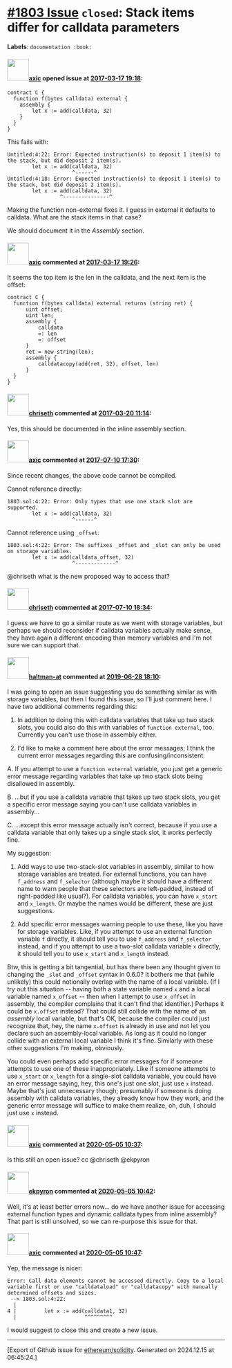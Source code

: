 # [\#1803 Issue](https://github.com/ethereum/solidity/issues/1803) `closed`: Stack items differ for calldata parameters
**Labels**: `documentation :book:`


#### <img src="https://avatars.githubusercontent.com/u/20340?v=4" width="50">[axic](https://github.com/axic) opened issue at [2017-03-17 19:18](https://github.com/ethereum/solidity/issues/1803):

```
contract C {
  function f(bytes calldata) external {
    assembly {
        let x := add(calldata, 32)
    }
  }
}
```

This fails with:
```
Untitled:4:22: Error: Expected instruction(s) to deposit 1 item(s) to the stack, but did deposit 2 item(s).
        let x := add(calldata, 32)
                     ^------^
Untitled:4:18: Error: Expected instruction(s) to deposit 1 item(s) to the stack, but did deposit 2 item(s).
        let x := add(calldata, 32)
                 ^---------------^
```

Making the function non-external fixes it. I guess in external it defaults to calldata. What are the stack items in that case?

We should document it in the *Assembly* section.

#### <img src="https://avatars.githubusercontent.com/u/20340?v=4" width="50">[axic](https://github.com/axic) commented at [2017-03-17 19:26](https://github.com/ethereum/solidity/issues/1803#issuecomment-287449316):

It seems the top item is the len in the calldata, and the next item is the offset:

```
contract C {
  function f(bytes calldata) external returns (string ret) {
      uint offset;
      uint len;
      assembly {
          calldata
          =: len
          =: offset
      }
      ret = new string(len);
      assembly {
          calldatacopy(add(ret, 32), offset, len)
      }
  }
}
```

#### <img src="https://avatars.githubusercontent.com/u/9073706?v=4" width="50">[chriseth](https://github.com/chriseth) commented at [2017-03-20 11:14](https://github.com/ethereum/solidity/issues/1803#issuecomment-287731630):

Yes, this should be documented in the inline assembly section.

#### <img src="https://avatars.githubusercontent.com/u/20340?v=4" width="50">[axic](https://github.com/axic) commented at [2017-07-10 17:30](https://github.com/ethereum/solidity/issues/1803#issuecomment-314177319):

Since recent changes, the above code cannot be compiled.

Cannot reference directly:
```
1803.sol:4:22: Error: Only types that use one stack slot are supported.
        let x := add(calldata, 32)
                     ^------^
```

Cannot reference using `_offset`:
```
1803.sol:4:22: Error: The suffixes _offset and _slot can only be used on storage variables.
        let x := add(calldata_offset, 32)
                     ^-------------^
```

@chriseth what is the new proposed way to access that?

#### <img src="https://avatars.githubusercontent.com/u/9073706?v=4" width="50">[chriseth](https://github.com/chriseth) commented at [2017-07-10 18:34](https://github.com/ethereum/solidity/issues/1803#issuecomment-314195672):

I guess we have to go a similar route as we went with storage variables, but perhaps we should reconsider if calldata variables actually make sense, they have again a different encoding than memory variables and I'm not sure we can support that.

#### <img src="https://avatars.githubusercontent.com/u/35589221?v=4" width="50">[haltman-at](https://github.com/haltman-at) commented at [2019-06-28 18:10](https://github.com/ethereum/solidity/issues/1803#issuecomment-506828523):

I was going to open an issue suggesting you do something similar as with storage variables, but then I found this issue, so I'll just comment here.  I have two additional comments regarding this:

1. In addition to doing this with calldata variables that take up two stack slots, you could also do this with variables of `function external`, too.  Currently you can't use those in assembly either.

2. I'd like to make a comment here about the error messages; I think the current error messages regarding this are confusing/inconsistent:

A. If you attempt to use a `function external` variable, you just get a generic error message regarding variables that take up two stack slots being disallowed in assembly.

B. ...but if you use a calldata variable that takes up two stack slots, you get a specific error message saying you can't use calldata variables in assembly...

C. ...except this error message actually isn't correct, because if you use a calldata variable that only takes up a single stack slot, it works perfectly fine.

My suggestion:

1. Add ways to use two-stack-slot variables in assembly, similar to how storage variables are treated.  For external functions, you can have `f_address` and `f_selector` (although maybe it should have a different name to warn people that these selectors are left-padded, instead of right-padded like usual?).  For calldata variables, you can have `x_start` and `x_length`.  Or maybe the names would be different, these are just suggestions.

2. Add specific error messages warning people to use these, like you have for storage variables.  Like, if you attempt to use an external function variable `f` directly, it should tell you to use `f_address` and `f_selector` instead, and if you attempt to use a two-slot calldata variable `x` directly, it should tell you to use `x_start` and `x_length` instead.

Btw, this is getting a bit tangential, but has there been any thought given to changing the `_slot` and `_offset` syntax in 0.6.0?  It bothers me that (while unlikely) this could notionally overlap with the name of a local variable.  (If I try out this situation -- having both a state variable named `x` and a local variable named `x_offset` -- then when I attempt to use `x_offset` in assembly, the compiler complains that it can't find that identifier.)  Perhaps it could be `x.offset` instead?  That could still collide with the name of an *assembly* local variable, but that's OK, because the compiler could just recognize that, hey, the name `x.offset` is already in use and not let you declare such an assembly-local variable.  As long as it could no longer collide with an external local variable I think it's fine.  Similarly with these other suggestions I'm making, obviously.

You could even perhaps add specific error messages for if someone attempts to use one of these inappropriately.  Like if someone attempts to use `x_start` or `x_length` for a single-slot calldata variable, you could have an error message saying, hey, this one's just one slot, just use `x` instead.  Maybe that's just unnecessary though; presumably if someone is doing assembly with calldata variables, they already know how they work, and the generic error message will suffice to make them realize, oh, duh, I should just use `x` instead.

#### <img src="https://avatars.githubusercontent.com/u/20340?v=4" width="50">[axic](https://github.com/axic) commented at [2020-05-05 10:37](https://github.com/ethereum/solidity/issues/1803#issuecomment-623979425):

Is this still an open issue? cc @chriseth @ekpyron

#### <img src="https://avatars.githubusercontent.com/u/1347491?v=4" width="50">[ekpyron](https://github.com/ekpyron) commented at [2020-05-05 10:42](https://github.com/ethereum/solidity/issues/1803#issuecomment-623981274):

Well, it's at least better errors now... do we have another issue for accessing external function types and dynamic calldata types from inline assembly? That part is still unsolved, so we can re-purpose this issue for that.

#### <img src="https://avatars.githubusercontent.com/u/20340?v=4" width="50">[axic](https://github.com/axic) commented at [2020-05-05 10:47](https://github.com/ethereum/solidity/issues/1803#issuecomment-623983254):

Yep, the message is nicer:
```
Error: Call data elements cannot be accessed directly. Copy to a local variable first or use "calldataload" or "calldatacopy" with manually determined offsets and sizes.
 --> 1803.sol:4:22:
  |
4 |         let x := add(calldata1, 32)
  |                      ^^^^^^^^^
```

I would suggest to close this and create a new issue.


-------------------------------------------------------------------------------



[Export of Github issue for [ethereum/solidity](https://github.com/ethereum/solidity). Generated on 2024.12.15 at 06:45:24.]
